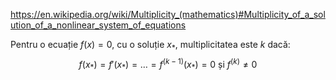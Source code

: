 https://en.wikipedia.org/wiki/Multiplicity_(mathematics)#Multiplicity_of_a_solution_of_a_nonlinear_system_of_equations

Pentru o ecuație $f(x)=0$, cu o soluție $x_*$, multiplicitatea este $k$ dacă:
$$
f(x_*)=f'(x_*)=\dots=f^{(k-1)}(x_*)=0\ \text{și}\ f^{(k)}\ne0
$$